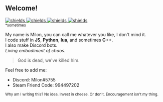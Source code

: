 ## Welcome!
[![shields](https://img.shields.io/badge/sleep-deprived-orange?style=for-the-badge) ![shields](https://img.shields.io/badge/powered%20by-coffee-orange?style=for-the-badge) ![shields](https://img.shields.io/badge/works-80%25%20of%20the%20time*-blue?style=for-the-badge) ![shields](https://img.shields.io/badge/The%20voices-are%20getting%20louder-yellow?style=for-the-badge)](https://shields.io/)\
<sub> *sometimes </sub>

My name is Milon, you can call me whatever you like, I don't mind it.\
I code stuff in **JS**, **Python**, **lua**, and sometimes **C++**.\
I also make Discord bots.\
*Living embodiment of chaos.*

> God is dead, we've killed him.

Feel free to add me:
* Discord: Milon#5755
* Steam Friend Code: 994497202



<sub> Why am I writing this? No idea. Invest in cheese. Or don't. Encouragement isn't my thing. </sub>
